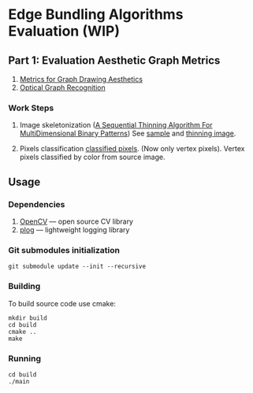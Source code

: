 # Edge Bundling Algorithms Evaluation (WIP)

## Part 1: Evaluation Aesthetic Graph Metrics

1. [Metrics for Graph Drawing Aesthetics](https://www.researchgate.net/publication/222546202_Metrics_for_Graph_Drawing_Aesthetics)
2. [Optical Graph Recognition](https://www.researchgate.net/publication/232651643_Optical_Graph_Recognition)

### Work Steps

1. Image skeletonization ([A Sequential Thinning Algorithm For MultiDimensional Binary Patterns](https://arxiv.org/pdf/1710.03025.pdf))
See [sample](./images/sample.jpeg) and [thinning image](./cv_results/sample_skel.jpeg). 
   
2. Pixels classification [classified pixels](./cv_results/colored_skel.jpeg). (Now only vertex pixels).
Vertex pixels classified by color from source image.

## Usage

### Dependencies

1. [OpenCV](https://opencv.org/) –– open source CV library
2. [plog](https://github.com/SergiusTheBest/plog) –– lightweight logging library

### Git submodules initialization
```
git submodule update --init --recursive
```

### Building
To build source code use cmake:
```
mkdir build
cd build
cmake ..
make 
```

### Running
```
cd build
./main
```

